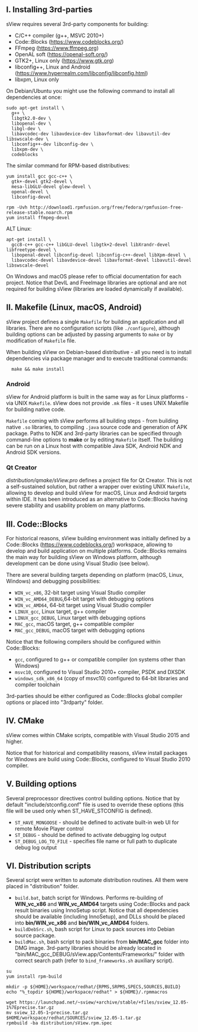 ## I. Installing 3rd-parties

sView requires several 3rd-party components for building:
* C/C++ compiler (g++, MSVC 2010+)
* Code::Blocks (https://www.codeblocks.org/)
* FFmpeg (https://www.ffmpeg.org)
* OpenAL soft (https://openal-soft.org/)
* GTK2+, Linux only (https://www.gtk.org)
* libconfig++, Linux and Android (https://www.hyperrealm.com/libconfig/libconfig.html)
* libxpm, Linux only

On Debian/Ubuntu you might use the following command to install all dependencies at once:

~~~~~
sudo apt-get install \
  g++ \
  libgtk2.0-dev \
  libopenal-dev \
  libgl-dev \
  libavcodec-dev libavdevice-dev libavformat-dev libavutil-dev libswscale-dev \
  libconfig++-dev libconfig-dev \
  libxpm-dev \
  codeblocks
~~~~~
 
The similar command for RPM-based distributives:

~~~~~
yum install gcc gcc-c++ \
  gtk+-devel gtk2-devel \
  mesa-libGLU-devel glew-devel \
  openal-devel \
  libconfig-devel

rpm -Uvh http://download1.rpmfusion.org/free/fedora/rpmfusion-free-release-stable.noarch.rpm
yum install ffmpeg-devel
~~~~~

ALT Linux:
~~~~~
apt-get install \
  gcc8-c++ gcc-c++ libGLU-devel libgtk+2-devel libXrandr-devel libfreetype-devel \
  libopenal-devel libconfig-devel libconfig-c++-devel libXpm-devel \
  libavcodec-devel libavdevice-devel libavformat-devel libavutil-devel libswscale-devel
~~~~~

On Windows and macOS please refer to official documentation for each project.
Notice that DevIL and FreeImage libraries are optional and are not required for building sView
(libraries are loaded dynamically if available).

## II. Makefile (Linux, macOS, Android)

sView project defines a single `Makefile` for building an application and all libraries.
There are no configuration scripts (like `./configure`), although building options can be adjusted by passing arguments to `make` or by modification of `Makefile` file.

When building sView on Debian-based distributive - all you need is to install dependencies via package manager and to execute traditional commands:

~~~~~
  make && make install
~~~~~

### Android

sView for Android platform is built in the same way as for Linux platforms - via UNIX `Makefile`.
sView does not provide `.mk` files - it uses UNIX Makefile for building native code.

`Makefile` coming with sView performs all building steps - from building native `.so` libraries, to compiling `.java` source code and generation of APK package.
Paths to NDK and 3rd-party libraries can be specified through command-line options to **make** or by editing `Makefile` itself.
The building can be run on a Linux host with compatible Java SDK, Android NDK and Android SDK versions.

### Qt Creator

*distribution/qmake/sView.pro* defines a project file for Qt Creator.
This is not a self-sustained solution, but rather a wrapper over existing UNIX `Makefile`, allowing to develop and build sView for macOS, Linux and Android targets within IDE.
It has been introduced as an alternative to Code::Blocks having severe stability and usability problem on many platforms.

## III. Code::Blocks

For historical reasons, sView building environment was initially defined by a Code::Blocks (https://www.codeblocks.org/) workspace, allowing to develop and build application on multiple platforms.
Code::Blocks remains the main way for building sView on Windows platform, although development can be done using Visual Studio (see below).

There are several building targets depending on platform
(macOS, Linux, Windows) and debugging possibilities:
* `WIN_vc_x86`,        32-bit target using Visual Studio compiler
* `WIN_vc_AMD64_DEBUG`,64-bit target with debugging options
* `WIN_vc_AMD64`,      64-bit target using Visual Studio compiler
* `LINUX_gcc`,         Linux target, g++ compiler
* `LINUX_gcc_DEBUG`,   Linux target with debugging options
* `MAC_gcc`,           macOS target, g++ compatible compiler
* `MAC_gcc_DEBUG`,     macOS target with debugging options

Notice that the following compilers should be configured within Code::Blocks:
* `gcc`,               configured to g++ or compatible compiler (on systems other than Windows)
* `msvc10`,            configured to Visual Studio 2010+ compiler, PSDK and DXSDK
* `windows_sdk_x86_64` (copy of msvc10) configured to 64-bit libraries and compiler toolchain

3rd-parties should be either configured as Code::Blocks global compiler options or placed into "3rdparty" folder.

## IV. CMake

sView comes within CMake scripts, compatible with Visual Studio 2015 and higher.

Notice that for historical and compatibility reasons, sView install packages for Windows are build using Code::Blocks, configured to Visual Studio 2010 compiler.

## V. Building options

Several preprocessor directives control building options.
Notice that by default "include/stconfig.conf" file is used to override these options
(this file will be used only when ST_HAVE_STCONFIG is defined).

* `ST_HAVE_MONGOOSE` - should be defined to activate built-in web UI for remote Movie Player control
* `ST_DEBUG` - should be defined to activate debugging log output
* `ST_DEBUG_LOG_TO_FILE` - specifies file name or full path to duplicate debug log output

## VI. Distribution scripts

Several script were written to automate distribution routines.
All them were placed in "distribution" folder.

* `build.bat`, batch script for Windows. Performs re-building of **WIN_vc_x86** and **WIN_vc_AMD64** targets
  using Code::Blocks and pack result binaries using InnoSetup script.
  Notice that all dependencies should be available (including InnoSetup),
  and DLLs should be placed into **bin/WIN_vc_x86** and **bin/WIN_vc_AMD64** folders.
* `buildDebSrc.sh`, bash script for Linux to pack sources into Debian source package.
* `buildMac.sh`, bash script to pack binaries from **bin/MAC_gcc** folder into DMG image.
  3rd-party libraries should be already located in "bin/MAC_gcc_DEBUG/sView.app/Contents/Frameworks/"
  folder with correct search path (refer to `bind_frameworks.sh` auxiliary script).

~~~~~
su
yum install rpm-build

mkdir -p ${HOME}/workspace/redhat/{RPMS,SRPMS,SPECS,SOURCES,BUILD}
echo "%_topdir ${HOME}/workspace/redhat" > ${HOME}/.rpmmacros

wget https://launchpad.net/~sview/+archive/stable/+files/sview_12.05-1%7Eprecise.tar.gz
mv sview_12.05-1~precise.tar.gz $HOME/workspace/redhat/SOURCES/sview_12.05-1.tar.gz
rpmbuild -ba distribution/sView.rpm.spec
~~~~~
